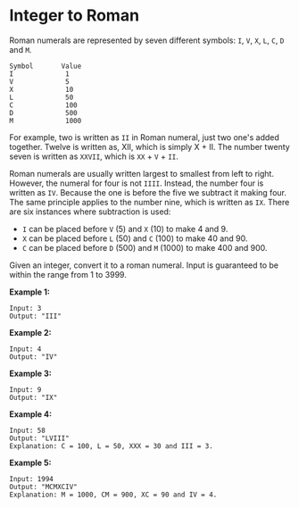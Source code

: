 # Integer to Roman

Roman numerals are represented by seven different symbols: `I`, `V`, `X`, `L`, `C`, `D` and `M`.

```
Symbol       Value
I             1
V             5
X             10
L             50
C             100
D             500
M             1000
```

For example, two is written as `II` in Roman numeral, just two one's added together. Twelve is written as, XII, which is simply X + II. The number twenty seven is written as `XXVII`, which is `XX` + `V` + `II`.

Roman numerals are usually written largest to smallest from left to right. However, the numeral for four is not `IIII`. Instead, the number four is written as `IV`. Because the one is before the five we subtract it making four. The same principle applies to the number nine, which is written as `IX`. There are six instances where subtraction is used:

- `I` can be placed before `V` (5) and `X` (10) to make 4 and 9.
- `X` can be placed before `L` (50) and `C` (100) to make 40 and 90.
- `C` can be placed before `D` (500) and `M` (1000) to make 400 and 900.

Given an integer, convert it to a roman numeral. Input is guaranteed to be within the range from 1 to 3999.

__Example 1:__

```
Input: 3
Output: "III"
```

__Example 2:__

```
Input: 4
Output: "IV"
```

__Example 3:__

```
Input: 9
Output: "IX"
```

__Example 4:__

```
Input: 58
Output: "LVIII"
Explanation: C = 100, L = 50, XXX = 30 and III = 3.
```

__Example 5:__

```
Input: 1994
Output: "MCMXCIV"
Explanation: M = 1000, CM = 900, XC = 90 and IV = 4.
```